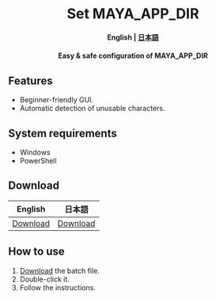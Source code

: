 <h1 align="center">
    Set MAYA_APP_DIR
</h1>

<h4 align="center">
    <b>English</b> |
    <a href="README_ja.md">日本語</a>
</h4>

<h4 align="center">Easy & safe configuration of MAYA_APP_DIR</h4>

## Features

- Beginner-friendly GUI.
- Automatic detection of unusable characters.

## System requirements

- Windows
- PowerShell

## Download

|English|日本語|
|-|-|
|[Download](https://github.com/HalNoDaifuku/Set-MAYA_APP_DIR/releases/latest/download/Set_MAYA_APP_DIR_en.bat)|[Download](https://github.com/HalNoDaifuku/Set-MAYA_APP_DIR/releases/latest/download/Set_MAYA_APP_DIR_ja.bat)|

## How to use

1. [Download](#download) the batch file.
2. Double-click it.
3. Follow the instructions.
